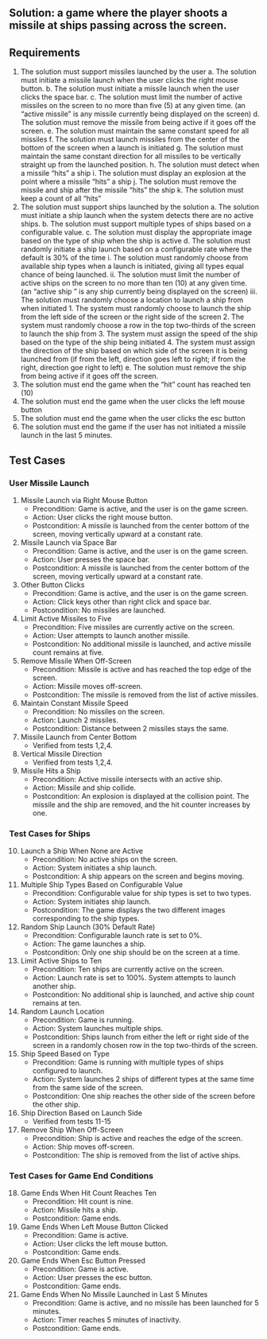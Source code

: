 ## Solution: a game where the player shoots a missile at ships passing across the screen.

## Requirements
1. The solution must support missiles launched by the user
  a. The solution must initiate a missile launch when the user clicks the right mouse button.
  b. The solution must initiate a missile launch when the user clicks the space bar.
  c. The solution must limit the number of active missiles on the screen to no more than five (5) at any given time. (an “active missile” is any missile currently being displayed on the screen)
  d. The solution must remove the missile from being active if it goes off the screen.
  e. The solution must maintain the same constant speed for all missiles
  f. The solution must launch missiles from the center of the bottom of the screen when a launch is initiated
  g. The solution must maintain the same constant direction for all missiles to be vertically straight up from the launched position.
  h. The solution must detect when a missile “hits” a ship
  i. The solution must display an explosion at the point where a missile “hits” a ship
  j. The solution must remove the missile and ship after the missile “hits” the ship
  k. The solution must keep a count of all “hits”
2. The solution must support ships launched by the solution
  a. The solution must initiate a ship launch when the system detects there are no active ships.
  b. The solution must support multiple types of ships based on a configurable value.
  c. The solution must display the appropriate image based on the type of ship when the ship is active
  d. The solution must randomly initiate a ship launch based on a configurable rate where the default is 30% of the time
  i. The solution must randomly choose from available ship types when a launch is initiated, giving all types equal chance of being launched.
    ii. The solution must limit the number of active ships on the screen to no more than ten (10) at any given time. (an “active ship ” is any ship currently being displayed on the screen)
    iii. The solution must randomly choose a location to launch a ship from when initiated
       1. The system must randomly choose to launch the ship from the left side of the screen or the right side of the screen
       2. The system must randomly choose a row in the top two-thirds of the screen to launch the ship from
       3. The system must assign the speed of the ship based on the type of the ship being initiated
       4. The system must assign the direction of the ship based on which side of the screen it is being launched from (if from the left, direction goes left to right; if from the right, direction goe right to left)
  e. The solution must remove the ship from being active if it goes off the screen.
3. The solution must end the game when the “hit” count has reached ten (10)
4. The solution must end the game when the user clicks the left mouse button
5. The solution must end the game when the user clicks the esc button
6. The solution must end the game if the user has not initiated a missile launch in the last 5 minutes.

## Test Cases

### User Missile Launch

1. Missile Launch via Right Mouse Button
    - Precondition: Game is active, and the user is on the game screen.
    - Action: User clicks the right mouse button.
    - Postcondition: A missile is launched from the center bottom of the screen, moving vertically upward at a constant rate.
2. Missile Launch via Space Bar
    - Precondition: Game is active, and the user is on the game screen.
    - Action: User presses the space bar.
    - Postcondition: A missile is launched from the center bottom of the screen, moving vertically upward at a constant rate.
3. Other Button Clicks
    - Precondition: Game is active, and the user is on the game screen.
    - Action: Click keys other than right click and space bar.
    - Postcondition: No missiles are launched.
4. Limit Active Missiles to Five
      - Precondition: Five missiles are currently active on the screen.
      - Action: User attempts to launch another missile.
      - Postcondition: No additional missile is launched, and active missile count remains at five.
5.	Remove Missile When Off-Screen
    - Precondition: Missile is active and has reached the top edge of the screen.
    - Action: Missile moves off-screen.
    - Postcondition: The missile is removed from the list of active missiles.
6.	Maintain Constant Missile Speed
    - Precondition: No missiles on the screen.
    - Action: Launch 2 missiles.
    - Postcondition: Distance between 2 missiles stays the same.
7.	Missile Launch from Center Bottom
    - Verified from tests 1,2,4.
8.	Vertical Missile Direction
    - Verified from tests 1,2,4.
9.	Missile Hits a Ship
    - Precondition: Active missile intersects with an active ship.
    - Action: Missile and ship collide.
    - Postcondition: An explosion is displayed at the collision point. The missile and the ship are removed, and the hit counter increases by one.

### Test Cases for Ships
10.	Launch a Ship When None are Active
    - Precondition: No active ships on the screen.
    - Action: System initiates a ship launch.
    - Postcondition: A ship appears on the screen and begins moving.
11.	Multiple Ship Types Based on Configurable Value
    - Precondition: Configurable value for ship types is set to two types.
    - Action: System initiates ship launch.
    - Postcondition: The game displays the two different images corresponding to the ship types.
12.	Random Ship Launch (30% Default Rate)
    - Precondition: Configurable launch rate is set to 0%.
    - Action: The game launches a ship.
    - Postcondition: Only one ship should be on the screen at a time.
13.	Limit Active Ships to Ten
    - Precondition: Ten ships are currently active on the screen.
    - Action: Launch rate is set to 100%. System attempts to launch another ship.
    - Postcondition: No additional ship is launched, and active ship count remains at ten.
14.	Random Launch Location
    - Precondition: Game is running.
    - Action: System launches multiple ships.
    - Postcondition: Ships launch from either the left or right side of the screen in a randomly chosen row in the top two-thirds of the screen.
15.	Ship Speed Based on Type
    - Precondition: Game is running with multiple types of ships configured to launch.
    - Action: System launches 2 ships of different types at the same time from the same side of the screen.
    - Postcondition: One ship reaches the other side of the screen before the other ship.
16.	Ship Direction Based on Launch Side
    - Verified from tests 11-15
17.	Remove Ship When Off-Screen
    - Precondition: Ship is active and reaches the edge of the screen.
    - Action: Ship moves off-screen.
    - Postcondition: The ship is removed from the list of active ships.

### Test Cases for Game End Conditions
18.	Game Ends When Hit Count Reaches Ten
    - Precondition: Hit count is nine.
    - Action: Missile hits a ship.
    - Postcondition: Game ends.
19.	Game Ends When Left Mouse Button Clicked
    - Precondition: Game is active.
    - Action: User clicks the left mouse button.
    - Postcondition: Game ends.
20.	Game Ends When Esc Button Pressed
    - Precondition: Game is active.
    - Action: User presses the esc button.
    - Postcondition: Game ends.
21.	Game Ends When No Missile Launched in Last 5 Minutes
    - Precondition: Game is active, and no missile has been launched for 5 minutes.
    - Action: Timer reaches 5 minutes of inactivity.
    - Postcondition: Game ends.
